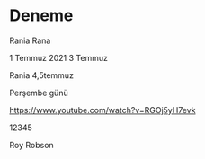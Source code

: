 # Deneme

Rania Rana

1 Temmuz 2021
3 Temmuz

Rania
4,5temmuz


Perşembe günü 

https://www.youtube.com/watch?v=RGOj5yH7evk

12345


Roy Robson
